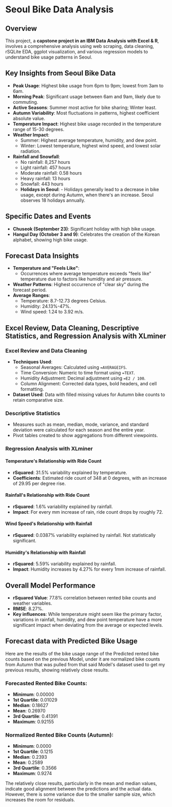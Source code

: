 # Seoul Bike Data Analysis

## Overview
This project, a **capstone project in an IBM Data Analysis with Excel & R**, involves a comprehensive analysis using web scraping, data cleaning, rSQLite EDA, ggplot visualization, and various regression models to understand bike usage patterns in Seoul.

## Key Insights from Seoul Bike Data
- **Peak Usage**: Highest bike usage from 6pm to 9pm; lowest from 3am to 6am.
- **Morning Peak**: Significant usage between 6am and 9am, likely due to commuting.
- **Active Seasons**: Summer most active for bike sharing; Winter least.
- **Autumn Variability**: Most fluctuations in patterns, highest coefficient absolute value.
- **Temperature Impact**: Highest bike usage recorded in the temperature range of 15-30 degrees.
- **Weather Impact**:
  - Summer: Highest average temperature, humidity, and dew point.
  - Winter: Lowest temperature, highest wind speed, and lowest solar radiation.
- **Rainfall and Snowfall**:
  - No rainfall: 8,257 hours
  - Light rainfall: 457 hours
  - Moderate rainfall: 0.58 hours
  - Heavy rainfall: 13 hours
  - Snowfall: 443 hours
  - **Holidays in Seoul**: - Holidays generally lead to a decrease in bike usage, except during Autumn, when there's an increase. Seoul observes 18 holidays annually.

## Specific Dates and Events
- **Chuseok (September 23)**: Significant holiday with high bike usage.
- **Hangul Day (October 3 and 9)**: Celebrates the creation of the Korean alphabet, showing high bike usage.

## Forecast Data Insights
- **Temperature and "Feels Like"**:
  - Occurrences where average temperature exceeds "feels like" temperature due to factors like humidity and air pressure.
- **Weather Patterns**: Highest occurrence of "clear sky" during the forecast period.
- **Average Ranges**:
  - Temperature: 8.7-12.73 degrees Celsius.
  - Humidity: 24.13%-47%.
  - Wind speed: 1.24 to 3.92 m/s.

## Excel Review, Data Cleaning, Descriptive Statistics, and Regression Analysis with XLminer

### Excel Review and Data Cleaning
- **Techniques Used**:
  - Seasonal Averages: Calculated using `=AVERAGEIFS`.
  - Time Conversion: Numeric to time format using `=TEXT`.
  - Humidity Adjustment: Decimal adjustment using `=E2 / 100`.
  - Column Alignment: Corrected data types, bold headers, and cell formatting.
- **Dataset Used**: Data with filled missing values for Autumn bike counts to retain comparative size.

### Descriptive Statistics
- Measures such as mean, median, mode, variance, and standard deviation were calculated for each season and the entire year.
- Pivot tables created to show aggregations from different viewpoints.

### Regression Analysis with XLminer

#### Temperature's Relationship with Ride Count
- **rSquared**: 31.5% variability explained by temperature.
- **Coefficients**: Estimated ride count of 348 at 0 degrees, with an increase of 29.95 per degree rise.

#### Rainfall's Relationship with Ride Count
- **rSquared**: 1.6% variability explained by rainfall.
- **Impact**: For every mm increase of rain, ride count drops by roughly 72.

#### Wind Speed's Relationship with Rainfall
- **rSquared**: 0.0387% variability explained by rainfall. Not statistically significant.

#### Humidity's Relationship with Rainfall
- **rSquared**: 5.59% variability explained by rainfall.
- **Impact**: Humidity increases by 4.27% for every 1mm increase of rainfall.

## Overall Model Performance
- **rSquared Value**: 77.8% correlation between rented bike counts and weather variables.
- **RMSE**: 8.27%.
- **Key influences**: While temperature might seem like the primary factor, variations in rainfall, humidity, and dew point temperature have a more significant impact when deviating from the average or expected levels.

## Forecast data with Predicted Bike Usage

Here are the results of the bike usage range of the Predicted rented bike counts based on the previous Model, under it are normalized bike counts from Autumn that was pulled from that said Model's dataset used to get my previous results, showing relatively close results.

### Forecasted Rented Bike Counts:
- **Minimum**: 0.00000
- **1st Quartile**: 0.01029
- **Median**: 0.18627
- **Mean**: 0.26970
- **3rd Quartile**: 0.41391
- **Maximum**: 0.92155

### Normalized Rented Bike Counts (Autumn):
- **Minimum**: 0.0000
- **1st Quartile**: 0.1215
- **Median**: 0.2393
- **Mean**: 0.2589
- **3rd Quartile**: 0.3566
- **Maximum**: 0.9274

The relatively close results, particularly in the mean and median values, indicate good alignment between the predictions and the actual data. However, there is some variance due to the smaller sample size, which increases the room for residuals.
